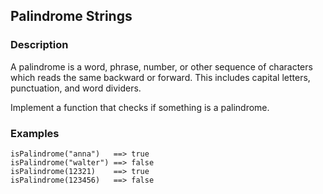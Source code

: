 ## Palindrome Strings

### Description

A palindrome is a word, phrase, number, or other sequence of characters which reads the same backward or forward. This includes capital letters, punctuation, and word dividers.

Implement a function that checks if something is a palindrome.

### Examples
```
isPalindrome("anna")   ==> true
isPalindrome("walter") ==> false
isPalindrome(12321)    ==> true
isPalindrome(123456)   ==> false
```
